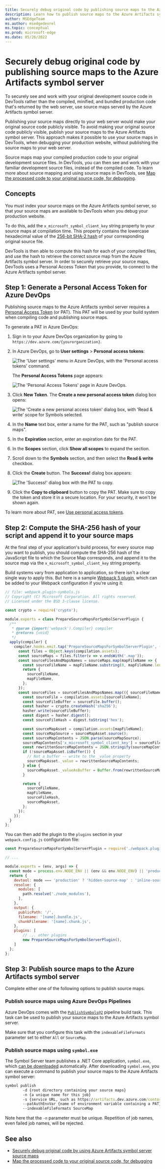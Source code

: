 ```yaml
---
title: Securely debug original code by publishing source maps to the Azure Artifacts symbol server
description: Learn how to publish source maps to the Azure Artifacts symbol server to securely debug your original source code in DevTools.
author: MSEdgeTeam
ms.author: msedgedevrel
ms.topic: conceptual
ms.prod: microsoft-edge
ms.date: 05/26/2022
---
```


# Securely debug original code by publishing source maps to the Azure Artifacts symbol server

To securely<!-- add sentence to define "securely", what are we making not happen?  what's the UX/end-result motivation for "securely"? --> see and work with your original development source code in DevTools rather than the compiled, minified, and bundled production code that's returned by the web server, use source maps served by the Azure Artifacts symbol server.

Publishing your source maps directly to your web server would make your original source code publicly visible.  To avoid making your original source code publicly visible, publish your source maps to the Azure Artifacts symbol server.  This approach makes it possible to use your source maps in DevTools, when debugging your production website, without publishing the source maps to your web server.

Source maps map your compiled production code to your original development source files. In DevTools, you can then see and work with your familiar development source files, instead of the compiled code. To learn more about source mapping and using source maps in DevTools, see [Map the processed code to your original source code, for debugging](source-maps.md).


<!-- ====================================================================== -->
## Concepts

You must index your source maps on the Azure Artifacts symbol server, so that your source maps are available to DevTools when you debug your production website.

To do this, add the `x_microsoft_symbol_client_key` string property to your source maps at compilation time.  This property contains the lowercase hexadecimal value of the [256-bit SHA-2 hash](https://en.wikipedia.org/wiki/SHA-2) of your corresponding original source file.

DevTools is then able to compute this hash for each of your compiled files, and use the hash to retrieve the correct source map from the Azure Artifacts symbol server.  In order to securely retrieve your source maps, DevTools uses a Personal Access Token that you provide, to connect to the Azure Artifacts symbol server.


<!-- ====================================================================== -->
## Step 1: Generate a Personal Access Token for Azure DevOps

Publishing source maps to the Azure Artifacts symbol server requires a [Personal Access Token](/azure/devops/organizations/accounts/use-personal-access-tokens-to-authenticate) (or PAT). This PAT will be used by your build system when compiling code and publishing source maps.

To generate a PAT in Azure DevOps:

1. Sign in to your Azure DevOps organization by going to `https://dev.azure.com/{yourorganization}`.

1. In Azure DevOps, go to **User settings** > **Personal access tokens**:
    
   ![The 'User settings' menu in Azure DevOps, with the 'Personal access tokens' command.](images/ado-pat-settings.png)

   The **Personal Access Tokens** page appears:

   ![The 'Personal Access Tokens' page in Azure DevOps.](images/ado-pat-page.png)

1. Click **New Token**.  The **Create a new personal access token** dialog box opens:

   ![The 'Create a new personal access token' dialog box, with 'Read & write' scope for Symbols selected.](images/ado-pat-config-write.png)

1. In the **Name** text box, enter a name for the PAT, such as "publish source maps".

1. In the **Expiration** section, enter an expiration date for the PAT.

1. In the **Scopes** section, click **Show all scopes** to expand the section.

1. Scroll down to the **Symbols** section, and then select the **Read & write** checkbox.

1. Click the **Create** button.  The **Success!** dialog box appears:

   ![The 'Success!' dialog box with the PAT to copy.](images/ado-pat-success-copy-clipboard.png)

1. Click the **Copy to clipboard** button to copy the PAT.  Make sure to copy the token and store it in a secure location. For your security, it won't be shown again.

To learn more about PAT, see [Use personal access tokens](/azure/devops/organizations/accounts/use-personal-access-tokens-to-authenticate).


<!-- ====================================================================== -->
## Step 2: Compute the SHA-256 hash of your script and append it to your source maps

At the final step of your application's build process, for every source map you want to publish, you should compute the SHA-256 hash of the JavaScript file to which the Source Map corresponds, and append it to the source map via the `x_microsoft_symbol_client_key` string property.

Build systems vary from application to application, so there isn't a clear single way to apply this. But here is a sample [Webpack 5 plugin](https://webpack.js.org/), which can be added to your Webpack configuration if you're using it:

```js
// file: webpack.plugin-symbols.js
// Copyright (C) Microsoft Corporation. All rights reserved.
// Licensed under the BSD 3-clause license.

const crypto = require('crypto');

module.exports = class PrepareSourceMapsForSymbolServerPlugin {
  /**
   * @param {import('webpack').Compiler} compiler
   * @returns {void}
   */
  apply(compiler) {
    compiler.hooks.emit.tap('PrepareSourceMapsForSymbolServerPlugin', (compilation) => {
      const files = Object.keys(compilation.assets);
      const sourceMaps = files.filter(v => v.endsWith('.map'));
      const sourceFilesAndMapsNames = sourceMaps.map(mapFileName => {
        const sourceFileName = mapFileName.substring(0, mapFileName.length - 4);
        return {
          sourceFileName,
          mapFileName,
        };
      });
      const sourceFiles = sourceFilesAndMapsNames.map(({ sourceFileName, mapFileName }) => {
        const sourceFile = compilation.assets[sourceFileName];
        const sourceFileBuffer = sourceFile.buffer();
        const hasher = crypto.createHash('sha256');
        hasher.write(sourceFileBuffer);
        const digest = hasher.digest();
        const sourceFileHash = digest.toString('hex');

        const sourceMapAsset = compilation.assets[mapFileName];
        const sourceMapSource = sourceMapAsset.source();
        const sourceMapContents = JSON.parse(sourceMapSource);
        sourceMapContents['x_microsoft_symbol_client_key'] = sourceFileHash;
        const rewrittenSourceMapContents = JSON.stringify(sourceMapContents);
        if (!sourceMapAsset.isBuffer()) {
          // Not a buffer -- write to the _value property
          sourceMapAsset._value = rewrittenSourceMapContents;
        } else {
          sourceMapAsset._valueAsBuffer = Buffer.from(rewrittenSourceMapContents, 'utf-8');
        }

        return {
          sourceFileName,
          mapFileName,
          sourceFileHash,
          sourceMapAsset,
        };
      });
    });
  }
};
```

You can then add the plugin to the `plugins` section in your `webpack.config.js` configuration file:

```js
const PrepareSourceMapsForSymbolServerPlugin = require('./webpack.plugin-symbols.js');

// ...

module.exports = (env, args) => {
  const mode = process.env.NODE_ENV || (env && env.NODE_ENV) || 'production';
  return {
    devtool: mode === 'production' ? 'hidden-source-map' : 'inline-source-map',
    resolve: {
      modules: [
        path.resolve('./node_modules'),
      ],
    },
    output: {
      publicPath: '/',
      filename: '[name].bundle.js',
      chunkFilename: '[name].chunk.js',
    },
    plugins: [
        // ... other plugins
        new PrepareSourceMapsForSymbolServerPlugin(),
    ]
  };
};
```


<!-- ====================================================================== -->
## Step 3: Publish source maps to the Azure Artifacts symbol server

Complete either one of the following options to publish source maps.

### Publish source maps using Azure DevOps Pipelines

Azure DevOps comes with the [`PublishSymbols@2`](/azure/devops/pipelines/tasks/build/index-sources-publish-symbols) pipeline build task. This task can be used to publish your source maps to the Azure Artifacts symbol server.

Make sure that you configure this task with the `indexableFileFormats` parameter set to either `All` or `SourceMap`.


### Publish source maps using `symbol.exe`

The Symbol Server team publishes a .NET Core application, `symbol.exe`, which [can be downloaded](/rest/api/azure/devops/symbol/client/get) automatically. After downloading `symbol.exe`, you can execute a command to publish your source maps to the Azure Artifacts symbol server:

```cmd
symbol publish
        -d {root directory containing your source maps}
        -n {a unique name for this job}
        -s {service URL, such as https://artifacts.dev.azure.com/contoso}
        --patAuthEnvVar {name of environment variable containing a PAT}
        --indexableFileFormats SourceMap
```

Note here that the `-n` parameter must be unique. Repetition of job names, even failed job names, will be rejected.


<!-- ====================================================================== -->
## See also

* [Securely debug original code by using Azure Artifacts symbol server source maps](consume-source-maps-from-azure.md)
* [Map the processed code to your original source code, for debugging](source-maps.md)
